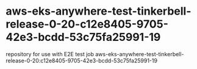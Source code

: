 # aws-eks-anywhere-test-tinkerbell-release-0-20-c12e8405-9705-42e3-bcdd-53c75fa25991-19
repository for use with E2E test job aws-eks-anywhere-test-tinkerbell-release-0-20:c12e8405-9705-42e3-bcdd-53c75fa25991-19
